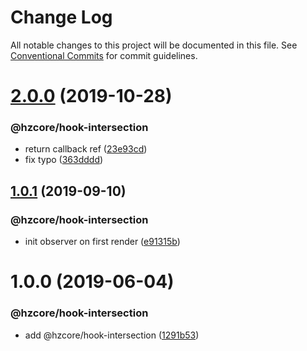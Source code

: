 # Change Log

All notable changes to this project will be documented in this file.
See [Conventional Commits](https://conventionalcommits.org) for commit guidelines.

# [2.0.0](https://github.com/hzdg/hz-core/compare/@hzcore/hook-intersection@1.0.1...@hzcore/hook-intersection@2.0.0) (2019-10-28)


### @hzcore/hook-intersection

* return callback ref ([23e93cd](https://github.com/hzdg/hz-core/commit/23e93cd))
* fix typo ([363dddd](https://github.com/hzdg/hz-core/commit/363dddd))


## [1.0.1](https://github.com/hzdg/hz-core/compare/@hzcore/hook-intersection@1.0.0...@hzcore/hook-intersection@1.0.1) (2019-09-10)


### @hzcore/hook-intersection

* init observer on first render ([e91315b](https://github.com/hzdg/hz-core/commit/e91315b))


# 1.0.0 (2019-06-04)


### @hzcore/hook-intersection

* add @hzcore/hook-intersection ([1291b53](https://github.com/hzdg/hz-core/commit/1291b53))
